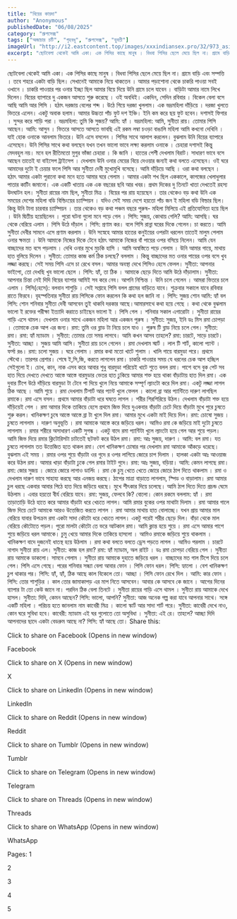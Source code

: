 ```yaml
---
title: "বিয়ের কায়দা"
author: "Anonymous"
publishedDate: "06/08/2025"
category: "গ্রুপসেক্স"
tags: ["অজাচার চটি", "গৃহবধূ", "গ্রুপসেক্স", "যুবতী"]
imageUrl: "http://i2.eastcontent.top/images/xxxindiansex.pro/32/973_asian.jpg"
excerpt: "ছোটবেলা থেকেই আমি একা। এক পিসির কাছে মানুষ । বিধবা পিসির ছেলে মেয়ে ছিল না। গ্রামে বাড়ি এবং সম্পত্তি । তবে শহরে একটা বাড়ি ছিল। সেখানেই আমাকে নিয়ে থাকতেন । আমার পড়াশোনা থেকে চাকরি পাওয়া সবই ওখানে..."
---
```


ছোটবেলা থেকেই আমি একা। এক পিসির কাছে মানুষ । বিধবা পিসির ছেলে মেয়ে ছিল না। গ্রামে বাড়ি এবং সম্পত্তি । তবে শহরে একটা বাড়ি ছিল। সেখানেই আমাকে নিয়ে থাকতেন । আমার পড়াশোনা থেকে চাকরি পাওয়া সবই ওখানে । চাকরি পাওয়ার পর ওনার ইচ্ছা ছিল আমার বিয়ে দিয়ে উনি গ্রামে চলে যাবেন । বাড়িটা আমার নামে লিখে দিলেন।
বিয়ের ব্যাপারে দু একজন আসতে শুরু করেছে । ওই অবধিই।
একদিন, সেদিন রবিবার । বিকেল বেলা বসে আছি আমি আর পিসি । হঠাৎ দরজায় বেলের শব্দ । উঠে গিয়ে দরজা খুললাম।
এক ভদ্রমহিলা দাঁড়িয়ে । দরজা খুলতে ভিতরে এলেন। একটু অবাক হলাম। আমার উচ্চতা পাঁচ ফুট দশ ইঞ্চি। ইনি কম করে ছয় ফুট হবেন। দশাসই ফিগার । সুন্দর করে শাড়ি পরা ।
ভদ্রমহিলা: তুমি কি সুজয়?
আমি: হ্যাঁ ।
ভদ্রমহিলা: আমি, সুনীতা রায়। তোমার পিসি আছেন।
আমি: আসুন ।
ভিতরে আসতে আসতে ভাবছি এই রকম লম্বা চওড়া বাঙালি মহিলা আমি কখনো দেখিনি ।
যাই হোক ওনাকে আনলাম ভিতরে। উনি এসে বসলেন । পিসির সাথে আলাপ করলেন। বুঝলাম উনি বিয়ের ব্যাপারে এসেছেন।
উনি পিসির সাথে কথা বলছেন যখন তখন ভালো ভাবে লক্ষ্য করলাম ওনাকে ।
চেহারা দশাসই কিন্তু মেদবহুল নয়। মনে হল রীতিমতো মুগুর ভাঁজা চেহারা । কি জানি । হাতের পেশী দেখলাম বিরাট। সাধারণ ভাবে বসে আছেন তাতেই যা বাইসেপ ট্রাইসেপ ।
দেখলাম উনি ওনার মেয়ের বিয়ে দেওয়ার জন্যই কথা বলতে এসেছেন।
ওই ঘরে আমাদের দুটো ই চেয়ার ফলে পিসি আর সুনীতা দেবী মুখোমুখি বসেছে। আমি দাঁড়িয়ে আছি । ওরা কথা বলছেন । হঠাৎ আমার একটা পুরানো কথা মনে হতে আমার ঘরে গেলাম । আমার একটা শখ ছিল এককালে, কাগজের খেলাধুলার পাতার কাটিং জমানো।
এক একটি খাতায় এক এক বছরের ছবি আর খবর। প্রথম দিকের দু তিনটে খাতা দেখতেই রহস্য উদঘাটন হল।
সুনীতা রায়ের নাম ছিল, সুনীতা মিত্র । বিয়ের পর রায় হয়েছেন । তার থেকেও বড় কথা উনি এক সময়ের দেশের মহিলা বডি বিল্ডিংয়ের চ্যাম্পিয়ন । যদিও সেই সময় দেশে হয়তো পাঁচ জন ই মহিলা বডি বিল্ডার ছিল। কিন্তু উনি টানা চারবার চ্যাম্পিয়ন । তার থেকেও বড় কথা পঞ্চম বছরে পুরুষ- মহিলা মিলিয়ে এই প্রতিযোগিতা হয়ে ছিল । উনি দ্বিতীয় হয়েছিলেন ।
পুরো ঘটনা গুলো মনে পড়ে গেল ।
পিসি: সুজয়, কোথায় গেলি?
আমি: আসছি।
ঘর থেকে বেরিয়ে এলাম । পিসি উঠে দাঁড়াল ।
পিসি: প্রণাম কর।
বলে পিসি রান্না ঘরের দিকে গেলেন। চা করতে। আমি সুনীতা দেবীর সামনে এসে প্রণাম করলাম । উনি সস্নেহে আমার হাতের কনুইয়ের ওপরটা ধরলেন তাতেই মালুম পেলাম ওনার ক্ষমতা ।
উনি আমাকে নিজের দিকে টেনে হঠাৎ আমাকে নিজের বাঁ পায়ের ওপর বসিয়ে নিলেন। আমি যেন বাচ্ছাদের মত বসে পড়লাম । দেখি ওনার মুখে মুচকি হাসি । আমি অস্বস্তিতে পড়ে গেলাম ।
উনি আমার গায়ে, মাথায় হাত বুলিয়ে দিলেন ।
সুনীতা: তোমার কাজ কর্ম ঠিক চলছে?
বললাম । কিন্তু বাচ্ছাদের মত ওনার পায়ের ওপর বসে খুব লজ্জা করছে।
সেই সময় পিসি এসে চা রেখে বসল। আমার অবস্থা দেখে পিসিও হেসে ফেলল।
সুনীতা: আপনার ভাইপো, তো দেখছি খুব ভালো ছেলে ।
পিসি: হ্যাঁ, তা ঠিক ।
আমাকে ছেড়ে দিতে আমি উঠে দাঁড়ালাম।
সুনীতা: আপনার চিন্তা নেই দিদি বিয়ের ব্যাপার আমিই সব করে নেব। আপনি নিশ্চিন্ত ।
উনি চলে গেলেন । আমরা ভিতরে চলে এলাম ।
পিসি(হেসে): বলবান শাশুড়ি ।
সেই সপ্তাহে পিসি বলল গ্রামের বাড়িতে যাবে। শুক্রবার সকালে যাবে রবিবার রাতে ফিরবে।
বৃহস্পতিবার সুনীতা রায় পিসিকে ফোন করলেন কি কথা হল জানি না ।
পিসি: সুজয় শোন
আমি: হ্যাঁ বল
পিসি: শোন শনিবার সুনীতা দেবী আসবেন তুই থাকবি দরকার আছে।আমারসাথে কথা হয়ে গেছে ।
কথা থেকে বুঝলাম ভালো ই রক্তের পরীক্ষা ইত্যাদি করাতে চাইছেন ভালো ই ।
পিসি গেল । শনিবার সকাল এগারোটা । সুনীতা রায়ের গাড়ি এসে থামল। দেখলাম ওনার সাথে একজন মহিলা আর একজন পুরুষ ।
সুনীতা: সুজয়, ইনি ডঃ মিস রমা চোপড়া । তোমাকে চেক আপ এর জন্য।
রমা: তুমি ওর ব্লাড টা নিয়ে চলে যাও ।
পুরুষ টি ব্লাড নিয়ে চলে গেল।
সুনীতা: রমা।
রমা: হ্যাঁ ম্যাডাম ।
সুনীতা: তোমার তো সময় লাগবে। আমি কখন আসব তাহলে?
রমা: চারটে, সাড়ে চারটে।
সুনীতা: আচ্ছা । সুজয় আমি আসি।
সুনীতা রায় চলে গেলেন ।
রমা দেখলাম স্মার্ট । লাল টি শার্ট, কালো প্যান্ট । ফর্সা রঙ।
রমা: চলো সুজয় ।
ঘরে গেলাম । রমার কথা মতো খাটে শুলাম । খালি গায়ে বারমুডা পরে। প্রথমে স্টেথো। তারপর প্রেশার। শেষে ই,সি,জি, করতে লাগলেন রমা।
চাকরি পাওয়ার সময় যে ধরনের চেক আপ হচ্ছিল সেইগুলো ই। চোখ, কান, নাক এসব করে আবার শুধু বারমুডা পরিয়েই খাটে শুতে বলল রমা।
পাশে বসে বুক পেট সব হাত দিয়ে দেখতে দেখতে আস্তে আস্তে বারমুডার ভেতর হাত ঢুকিয়ে আমার শক্ত হয়ে থাকা বাঁড়াটায় হাত দিল রমা। এক দুবার টিপে উঠে দাঁড়িয়ে বারমুডা টা টেনে পা দিয়ে খুলে নিয়ে আমাকে সম্পূর্ণ ল্যাংটো করে দিল রমা।
একটু লজ্জা লাগল ঠিক আছে । আমি শুয়ে । রমা দেখলাম টিশার্ট আর প্যান্ট খুলে ফেলল । কালো ব্রা আর প্যান্টিতে দারুণ লাগছিল রমাকে। রমা এসে বসল। প্রথমে আমার বাঁড়াটা ধরে ঘষতে লাগল । শরীর শিরশিরিয়ে উঠল। দেখলাম বাঁড়াটা শক্ত হয়ে দাঁড়িয়েই গেল । রমা আমার দিকে তাকিয়ে হেসে প্রথমে জিভ দিয়ে দুএকবার বাঁড়াটা চেটে দিয়ে বাঁড়াটা মুখে পুরে চুষতে শুরু করল। খানিকক্ষণ চুষে আস্তে আস্তে ব্রা টা খুলে দিল রমা। আমার মুখে একটা মাই দিয়ে দিল।
রমা: চোষো সুজয় ।
চুষতে লাগলাম । দারুণ অনুভূতি । রমা আমাকে আস্তে করে জড়িয়ে ধরল। আমিও রমা কে জড়িয়ে মাই দুটো চুষতে লাগলাম । রমার শরীরে অসাধারণ একটি সুগন্ধ । একটু বাদে রমা প্যান্টিটা খুলে ল্যাংটো হয়ে গেল আর শুয়ে পড়ল।
আমি জিভ দিয়ে রমার ক্লিটোরিসটা চাটতেই ছটফট করে উঠল রমা।
রমা: আঃ সুজয়, দারুণ ।
আমি: বল রমা।
যত চুষতে লাগলাম তত উত্তেজিত হতে থাকল রমা।
বেশ খানিকক্ষণ চোষার পর দেখলাম রমা আমাকে আঁকড়ে ধরেছে। বুঝলাম এই সময় ।
রমার ওপর শুয়ে বাঁড়াটা ওর গুদে র ওপর লাগিয়ে জোরে চাপ দিলাম ।
হালকা একটা আঃ আওয়াজ করে উঠল রমা। আমার খাড়া বাঁড়াটা ঢুকে গেল রমার টাইট গুদে।
রমা: আঃ সুজয়, বড়িয়া।
আমি: কেমন লাগছে রমা।
রমা: জোর সুজয় । জোরে জোরে লাগাও ডার্লিং ।
রমা কে চুমু খেতে খেতে জোরে জোরে ঠাপ দিতে থাকলাম । রমা ও দেখলাম দারুণ ভাবে সাহায্য করছে আর এনজয় করছে। ঠাপের মাত্রা বাড়াতে লাগলাম, স্পিড ও বাড়ালাম।
রমা আমার চুল ধরছে একবার আবার পিঠে হাত দিয়ে জড়িয়ে ধরছে। মুখে শীৎকার দিয়ে চলেছে। আমি ঠাপ দিতে দিতে প্রচন্ড ঘেমে উঠলাম । এবার হয়তো বীর্য বেরিয়ে যাবে।
রমা: সুজয়, ফেলবে কি? বোলো।
কোন রকমে বললাম: হ্যাঁ ।
রমা তাড়াতাড়ি উঠে হাতে করে আমার বাঁড়াটা ধরে খেচতে লাগল। আমি রমার বুকের ওপর মাথাটা দিলাম । রমা আমার গালে জিভ দিয়ে চেটে আমাকে আরও উত্তেজিত করতে লাগল । রমা আমার মাথায় হাত বোলাচ্ছে। যখন প্রায় আমার মাল বেরিয়ে যাবার উপক্রম রমা একটা সাদা কৌটো ধরে খেচতে লাগল। একটু পরেই শরীর ছেড়ে দিল। বাঁড়া থেকে মাল বেরিয়ে কৌটোতে পড়ল। পুরো মালটা কৌটো তে ভরে আটকাল রমা। আমি ক্লান্ত হয়ে শুয়ে । রমা এসে আমার পাশে শুয়ে জড়িয়ে ধরল আমাকে। চুমু খেয়ে আমার দিকে তাকিয়ে হাসলো ।
আমিও রমাকে জড়িয়ে শুয়ে থাকলাম । খানিকক্ষণ বাদে দুজনেই ধাতস্থ হয়ে উঠলাম । রমা কথা বলতে বলতে ড্রেস পড়তে লাগল । আমিও পরলাম ।
চারটে নাগাদ সুনীতা রায় এল।
সুনীতা: কাজ হল রমা?
রমা: হ্যাঁ ম্যাডাম, অল রাইট ।
ডঃ রমা চোপড়া বেরিয়ে গেল ।
সুনীতা রায় আমাকে ডাকলো। সামনে গেলাম । সুনীতা রায় আমাকে দুহাতে জড়িয়ে ধরল । বাচ্ছাদের মত গাল টিপে দিয়ে চলে গেল।
পিসি এসে গেছে। পরের শনিবার সন্ধ্যা বেলা আবার ফোন । পিসি ফোন ধরল।
পিসি: হ্যালো ।
বেশ খানিকক্ষণ চুপ থাকার পর।
পিসি: হ্যাঁ, হ্যাঁ, ঠিক আছে কাল বিকেলে তো। আচ্ছা ।
পিসি ফোন রেখে দিল ।
আমি: কার ফোন ।
পিসি: তোর শাশুড়ির । কাল তোর জামাকাপড় এর মাপ নিতে আসবেন।
আবার কে আসবে কে জানে ।
আগের দিনের ব্যাপার টা তো কেউ জানে না।
পরদিন ঠিক বেলা তিনটে । সুনীতা রায়ের গাড়ি এসে থামল । সুনীতা রায় আমাকে দেখে হাসল।
সুনীতা: দিদি, কেমন আছেন?
পিসি: ভালো, আপনি?
সুনীতা: আজ অনেক গল্প করা যাবে আপনার সাথে।
সঙ্গে একটি মহিলা । পরিচয় হতে জানলাম নাম কাবেরী মিত্র । কালো স্কার্ট আর সাদা শার্ট পরে।
সুনীতা: কাবেরী দেখে নাও, কোন ঘরে সুবিধা হবে।
কাবেরী: ম্যাডাম এই ঘর গুলোতে তো অসুবিধা ।
সুনীতা: এই রে। তাহলে? আচ্ছা দিদি আপনাদের ছাদে একটা বেডরুম আছে না?
পিসি: হ্যাঁ আছে তো।
Share this:


Click to share on Facebook (Opens in new window)


Facebook




Click to share on X (Opens in new window)


X




Click to share on LinkedIn (Opens in new window)


LinkedIn




Click to share on Reddit (Opens in new window)


Reddit




Click to share on Tumblr (Opens in new window)


Tumblr




Click to share on Telegram (Opens in new window)


Telegram




Click to share on Threads (Opens in new window)


Threads




Click to share on WhatsApp (Opens in new window)


WhatsApp


Pages: 
1
 
2
 
3
 
4
 
5
